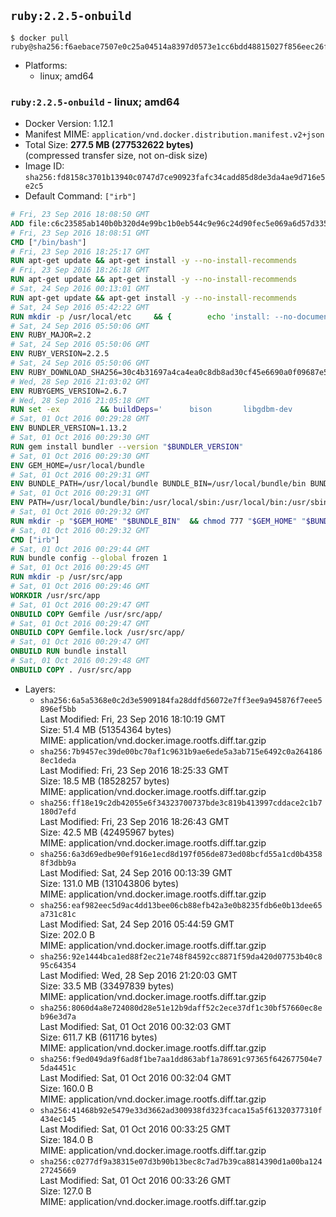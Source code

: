## `ruby:2.2.5-onbuild`

```console
$ docker pull ruby@sha256:f6aebace7507e0c25a04514a8397d0573e1cc6bdd48815027f856eec26f7c401
```

-	Platforms:
	-	linux; amd64

### `ruby:2.2.5-onbuild` - linux; amd64

-	Docker Version: 1.12.1
-	Manifest MIME: `application/vnd.docker.distribution.manifest.v2+json`
-	Total Size: **277.5 MB (277532622 bytes)**  
	(compressed transfer size, not on-disk size)
-	Image ID: `sha256:fd8158c3701b13940c0747d7ce90923fafc34cadd85d8de3da4ae9d716e5e2c5`
-	Default Command: `["irb"]`

```dockerfile
# Fri, 23 Sep 2016 18:08:50 GMT
ADD file:c6c23585ab140b0b320d4e99bc1b0eb544c9e96c24d90fec5e069a6d57d335ca in / 
# Fri, 23 Sep 2016 18:08:51 GMT
CMD ["/bin/bash"]
# Fri, 23 Sep 2016 18:25:17 GMT
RUN apt-get update && apt-get install -y --no-install-recommends 		ca-certificates 		curl 		wget 	&& rm -rf /var/lib/apt/lists/*
# Fri, 23 Sep 2016 18:26:18 GMT
RUN apt-get update && apt-get install -y --no-install-recommends 		bzr 		git 		mercurial 		openssh-client 		subversion 				procps 	&& rm -rf /var/lib/apt/lists/*
# Sat, 24 Sep 2016 00:13:01 GMT
RUN apt-get update && apt-get install -y --no-install-recommends 		autoconf 		automake 		bzip2 		file 		g++ 		gcc 		imagemagick 		libbz2-dev 		libc6-dev 		libcurl4-openssl-dev 		libdb-dev 		libevent-dev 		libffi-dev 		libgeoip-dev 		libglib2.0-dev 		libjpeg-dev 		libkrb5-dev 		liblzma-dev 		libmagickcore-dev 		libmagickwand-dev 		libmysqlclient-dev 		libncurses-dev 		libpng-dev 		libpq-dev 		libreadline-dev 		libsqlite3-dev 		libssl-dev 		libtool 		libwebp-dev 		libxml2-dev 		libxslt-dev 		libyaml-dev 		make 		patch 		xz-utils 		zlib1g-dev 	&& rm -rf /var/lib/apt/lists/*
# Sat, 24 Sep 2016 05:42:22 GMT
RUN mkdir -p /usr/local/etc 	&& { 		echo 'install: --no-document'; 		echo 'update: --no-document'; 	} >> /usr/local/etc/gemrc
# Sat, 24 Sep 2016 05:50:06 GMT
ENV RUBY_MAJOR=2.2
# Sat, 24 Sep 2016 05:50:06 GMT
ENV RUBY_VERSION=2.2.5
# Sat, 24 Sep 2016 05:50:06 GMT
ENV RUBY_DOWNLOAD_SHA256=30c4b31697a4ca4ea0c8db8ad30cf45e6690a0f09687e5d483c933c03ca335e3
# Wed, 28 Sep 2016 21:03:02 GMT
ENV RUBYGEMS_VERSION=2.6.7
# Wed, 28 Sep 2016 21:05:18 GMT
RUN set -ex 		&& buildDeps=' 		bison 		libgdbm-dev 		ruby 	' 	&& apt-get update 	&& apt-get install -y --no-install-recommends $buildDeps 	&& rm -rf /var/lib/apt/lists/* 		&& wget -O ruby.tar.gz "https://cache.ruby-lang.org/pub/ruby/$RUBY_MAJOR/ruby-$RUBY_VERSION.tar.gz" 	&& echo "$RUBY_DOWNLOAD_SHA256 *ruby.tar.gz" | sha256sum -c - 		&& mkdir -p /usr/src/ruby 	&& tar -xzf ruby.tar.gz -C /usr/src/ruby --strip-components=1 	&& rm ruby.tar.gz 		&& cd /usr/src/ruby 		&& { 		echo '#define ENABLE_PATH_CHECK 0'; 		echo; 		cat file.c; 	} > file.c.new 	&& mv file.c.new file.c 		&& autoconf 	&& ./configure --disable-install-doc 	&& make -j"$(nproc)" 	&& make install 		&& apt-get purge -y --auto-remove $buildDeps 	&& cd / 	&& rm -r /usr/src/ruby 		&& gem update --system "$RUBYGEMS_VERSION"
# Sat, 01 Oct 2016 00:29:28 GMT
ENV BUNDLER_VERSION=1.13.2
# Sat, 01 Oct 2016 00:29:30 GMT
RUN gem install bundler --version "$BUNDLER_VERSION"
# Sat, 01 Oct 2016 00:29:30 GMT
ENV GEM_HOME=/usr/local/bundle
# Sat, 01 Oct 2016 00:29:31 GMT
ENV BUNDLE_PATH=/usr/local/bundle BUNDLE_BIN=/usr/local/bundle/bin BUNDLE_SILENCE_ROOT_WARNING=1 BUNDLE_APP_CONFIG=/usr/local/bundle
# Sat, 01 Oct 2016 00:29:31 GMT
ENV PATH=/usr/local/bundle/bin:/usr/local/sbin:/usr/local/bin:/usr/sbin:/usr/bin:/sbin:/bin
# Sat, 01 Oct 2016 00:29:32 GMT
RUN mkdir -p "$GEM_HOME" "$BUNDLE_BIN" 	&& chmod 777 "$GEM_HOME" "$BUNDLE_BIN"
# Sat, 01 Oct 2016 00:29:32 GMT
CMD ["irb"]
# Sat, 01 Oct 2016 00:29:44 GMT
RUN bundle config --global frozen 1
# Sat, 01 Oct 2016 00:29:45 GMT
RUN mkdir -p /usr/src/app
# Sat, 01 Oct 2016 00:29:46 GMT
WORKDIR /usr/src/app
# Sat, 01 Oct 2016 00:29:47 GMT
ONBUILD COPY Gemfile /usr/src/app/
# Sat, 01 Oct 2016 00:29:47 GMT
ONBUILD COPY Gemfile.lock /usr/src/app/
# Sat, 01 Oct 2016 00:29:47 GMT
ONBUILD RUN bundle install
# Sat, 01 Oct 2016 00:29:48 GMT
ONBUILD COPY . /usr/src/app
```

-	Layers:
	-	`sha256:6a5a5368e0c2d3e5909184fa28ddfd56072e7ff3ee9a945876f7eee5896ef5bb`  
		Last Modified: Fri, 23 Sep 2016 18:10:19 GMT  
		Size: 51.4 MB (51354364 bytes)  
		MIME: application/vnd.docker.image.rootfs.diff.tar.gzip
	-	`sha256:7b9457ec39de00bc70af1c9631b9ae6ede5a3ab715e6492c0a2641868ec1deda`  
		Last Modified: Fri, 23 Sep 2016 18:25:33 GMT  
		Size: 18.5 MB (18528257 bytes)  
		MIME: application/vnd.docker.image.rootfs.diff.tar.gzip
	-	`sha256:ff18e19c2db42055e6f34323700737bde3c819b413997cddace2c1b7180d7efd`  
		Last Modified: Fri, 23 Sep 2016 18:26:43 GMT  
		Size: 42.5 MB (42495967 bytes)  
		MIME: application/vnd.docker.image.rootfs.diff.tar.gzip
	-	`sha256:6a3d69edbe90ef916e1ecd8d197f056de873ed08bcfd55a1cd0b43588f3dbb9a`  
		Last Modified: Sat, 24 Sep 2016 00:13:39 GMT  
		Size: 131.0 MB (131043806 bytes)  
		MIME: application/vnd.docker.image.rootfs.diff.tar.gzip
	-	`sha256:eaf982eec5d9ac4dd13bee06cb88efb42a3e0b8235fdb6e0b13dee65a731c81c`  
		Last Modified: Sat, 24 Sep 2016 05:44:59 GMT  
		Size: 202.0 B  
		MIME: application/vnd.docker.image.rootfs.diff.tar.gzip
	-	`sha256:92e1444bca1ed88f2ec21e748f84592cc8871f59da420d07753b40c895c64354`  
		Last Modified: Wed, 28 Sep 2016 21:20:03 GMT  
		Size: 33.5 MB (33497839 bytes)  
		MIME: application/vnd.docker.image.rootfs.diff.tar.gzip
	-	`sha256:8060d4a8e724080d28e51e12b9daff52c2ece37df1c30bf57660ec8eb96e3d7a`  
		Last Modified: Sat, 01 Oct 2016 00:32:03 GMT  
		Size: 611.7 KB (611716 bytes)  
		MIME: application/vnd.docker.image.rootfs.diff.tar.gzip
	-	`sha256:f9ed049da9f6ad8f1be7aa1dd863abf1a78691c97365f642677504e75da4451c`  
		Last Modified: Sat, 01 Oct 2016 00:32:04 GMT  
		Size: 160.0 B  
		MIME: application/vnd.docker.image.rootfs.diff.tar.gzip
	-	`sha256:41468b92e5479e33d3662ad300938fd323fcaca15a5f61320377310f434ec145`  
		Last Modified: Sat, 01 Oct 2016 00:33:25 GMT  
		Size: 184.0 B  
		MIME: application/vnd.docker.image.rootfs.diff.tar.gzip
	-	`sha256:c0277df9a38315e07d3b90b13bec8c7ad7b39ca8814390d1a00ba12427245669`  
		Last Modified: Sat, 01 Oct 2016 00:33:26 GMT  
		Size: 127.0 B  
		MIME: application/vnd.docker.image.rootfs.diff.tar.gzip
